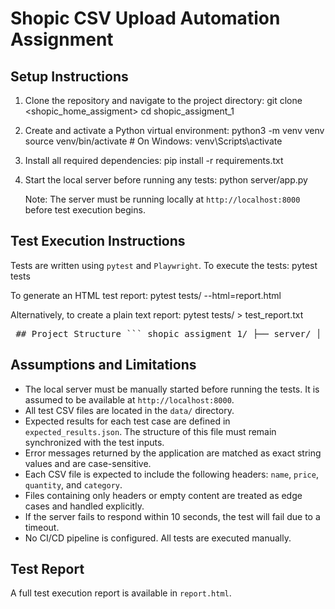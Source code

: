 # Shopic CSV Upload Automation Assignment

## Setup Instructions

1. Clone the repository and navigate to the project directory:
   git clone <shopic_home‫_‬assigment>
   cd shopic_assigment_1


2. Create and activate a Python virtual environment:
   python3 -m venv venv
   source venv/bin/activate  # On Windows: venv\Scripts\activate

3. Install all required dependencies:
   pip install -r requirements.txt

4. Start the local server before running any tests:
   python server/app.py   

   Note: The server must be running locally at `http://localhost:8000` before test execution begins.

## Test Execution Instructions

Tests are written using `pytest` and `Playwright`. To execute the tests:
pytest tests

To generate an HTML test report:
pytest tests/ --html=report.html

Alternatively, to create a plain text report:
pytest tests/ > test_report.txt


<pre lang="markdown"> ## Project Structure ``` shopic_assigment_1/ ├── server/ │ └── app.py # Flask server that handles CSV uploads ├── tests/ │ ├── test_csv_uploads.py # Automated test suite using Playwright and Pytest │ ├── csv_upload_tester.py # Core test logic and result validation │ ├── UploadPage.py # Page Object Model for interacting with the upload page │ └── conftest.py # Pytest fixtures for browser setup ├── data/ │ ├── valid_products.csv │ ├── invalid_products.csv │ ├── missing_price.csv │ ├── empty_file.csv │ ├── header_only.csv │ ├── non_numeric_price.csv │ ├── negative_price.csv │ ├── missing_headers.csv │ ├── empty_rows.csv │ └── expected_results.json # Expected output for each test case ├── report.html # HTML test execution report ├── requirements.txt # Python dependencies └── README.md # Project documentation ``` </pre>



## Assumptions and Limitations

- The local server must be manually started before running the tests. It is assumed to be available at `http://localhost:8000`.
- All test CSV files are located in the `data/` directory.
- Expected results for each test case are defined in `expected_results.json`. The structure of this file must remain synchronized with the test inputs.
- Error messages returned by the application are matched as exact string values and are case-sensitive.
- Each CSV file is expected to include the following headers: `name`, `price`, `quantity`, and `category`.
- Files containing only headers or empty content are treated as edge cases and handled explicitly.
- If the server fails to respond within 10 seconds, the test will fail due to a timeout.
- No CI/CD pipeline is configured. All tests are executed manually.

## Test Report

A full test execution report is available in `report.html`.
